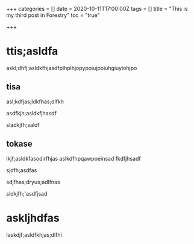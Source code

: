 +++
categories = []
date = 2020-10-11T17:00:00Z
tags = []
title = "This is my third post in Forestry"
toc = "true"

+++
# ttis;asldfa

askl;dhfj;asldkfhjasdfplhplhjopypoiujpoiuhgiuyiohjpo

## tisa

asl;kdfjas;ldkfhas;dlfkh

asdfkjh;asldkfjhasdf

sladkjfh;saldf

## tokase

lkjf;asldkfasodirfhjas aslkdfhpqawpoeinsad fkdfjhsadf

sjdfh;asdfas

sdjfhas;dryus;adlfnas

sldkjfh;'asdfjsad

# askljhdfas

laskdjf;asldfkhjas;dlfhi